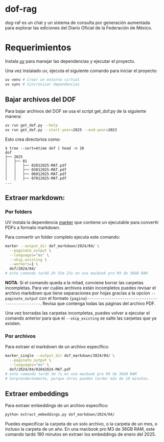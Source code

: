 # dof-rag
dog-raf es un chat y un sistema de consulta por generación aumentada para explorar las ediciones del Diario Oficial de la Federación de México.

# Requerimientos

Instala [uv](https://docs.astral.sh/uv/) para manejar las dependencias y ejecutar el proyecto.

Una vez instalado uv, ejecuta el siguiente comando para iniciar el proyecto:

```bash
uv venv # Crear un entorno virtual
uv sync # Sincronizar dependencias
```

## Bajar archivos del DOF

Para bajar archivos del DOF se usa el script get_dof.py de la siguiente manera:

```bash
uv run get_dof.py --help
uv run get_dof.py --start-year=2025 --end-year=2023
```

Esto crea directorios como:

```
$ tree --sort=mtime dof | head -n 10
dof
├── 2025
│   ├── 01
│   │   ├── 02012025-MAT.pdf
│   │   ├── 03012025-MAT.pdf
│   │   ├── 06012025-MAT.pdf
│   │   ├── 07012025-MAT.pdf
...
```

## Extraer markdown:

### Por folders

UV instala la dependencia [marker](https://github.com/VikParuchuri/marker) que contiene un ejecutable para convertir PDFs a formato markdown.

Para convertir un folder completo ejecuta este comando:

```bash
marker --output_dir dof_markdown/2024/04/ \
  --paginate_output \
  --languages="es" \
  --skip_existing \
  --workers=1 \
  dof/2024/04/
# este comando tardó 2h 31m 23s en una macbook pro M3 de 36GB RAM
```

**NOTA**: Si el comando queda a la mitad, conviene borrar las carpetas incompletas.
Para ver cuáles archivos están incompletos puedes revisar el archivo markdown que tiene separaciones por hojas gracias a la opcíon `--paginate_output`
con el formato `{pagina}------------------------------------------------`. Revisa que contenga todas las páginas del archivo PDF.

Una vez borradas las carpetas incompletas, puedes volver a ejecutar el comando anterior para que el `--skip_existing` se salte las carpetas que ya existen.

### Por archivos

Para extraer el markdown de un archivo específico:

```bash
marker_single --output_dir dof_markdown/2024/04/ \
  --paginate_output \
  --languages="es" \
  dof/2024/04/01042024-MAT.pdf
# este comando tardó 2m 7s en una macbook pro M3 de 36GB RAM
# Sorprendentemente, porque otros pueden tardar más de 10 minutos.
```

## Extraer embeddings

Para extraer embeddings de un archivo específico:

```bash
python extract_embeddings.py dof_markdown/2024/04/
```

Puedes especificar la carpeta de un solo archivo, o la carpeta de un mes, o incluso la carpeta de un año.
En una macbook pro M3 de 36GB RAM, este comando tardó 190 minutos en extraer los embeddings de enero del 2025.
